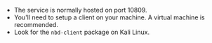 - The service is normally hosted on port 10809.
- You'll need to setup a client on your machine. A virtual machine is recommended.
- Look for the `nbd-client` package on Kali Linux.